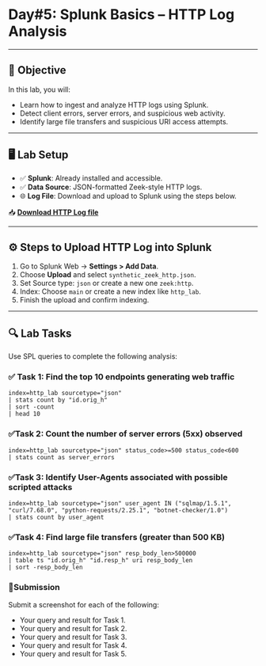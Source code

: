 # Day#5: Splunk Basics – HTTP Log Analysis

---

## 🎯 Objective

In this lab, you will:
- Learn how to ingest and analyze HTTP logs using Splunk.
- Detect client errors, server errors, and suspicious web activity.
- Identify large file transfers and suspicious URI access attempts.

---

## 🖥️ Lab Setup

- ✅ **Splunk**: Already installed and accessible.
- ✅ **Data Source**: JSON-formatted Zeek-style HTTP logs.
- 🌐 **Log File**: Download and upload to Splunk using the steps below.

📥 **[Download HTTP Log file](https://raw.githubusercontent.com/0xrajneesh/30-Days-SOC-Challenge-Beginner/refs/heads/main/http_logs.json)**

---

## ⚙️ Steps to Upload HTTP Log into Splunk

1. Go to Splunk Web → **Settings > Add Data**.
2. Choose **Upload** and select `synthetic_zeek_http.json`.
3. Set Source type: `json` or create a new one `zeek:http`.
4. Index: Choose `main` or create a new index like `http_lab`.
5. Finish the upload and confirm indexing.

---

## 🔍 Lab Tasks

Use SPL queries to complete the following analysis:

### ✅ Task 1: Find the top 10 endpoints generating web traffic
```spl
index=http_lab sourcetype="json"
| stats count by "id.orig_h"
| sort -count
| head 10
```

### ✅Task 2: Count the number of server errors (5xx) observed
```spl
index=http_lab sourcetype="json" status_code>=500 status_code<600
| stats count as server_errors
```
### ✅Task 3: Identify User-Agents associated with possible scripted attacks
```spl
index=http_lab sourcetype="json" user_agent IN ("sqlmap/1.5.1", "curl/7.68.0", "python-requests/2.25.1", "botnet-checker/1.0")
| stats count by user_agent
```
### ✅Task 4: Find large file transfers (greater than 500 KB)
```spl
index=http_lab sourcetype="json" resp_body_len>500000
| table ts "id.orig_h" "id.resp_h" uri resp_body_len
| sort -resp_body_len
```

### 📸Submission
Submit a screenshot for each of the following:
- Your query and result for Task 1.
- Your query and result for Task 2.
- Your query and result for Task 3.
- Your query and result for Task 4.
- Your query and result for Task 5.


